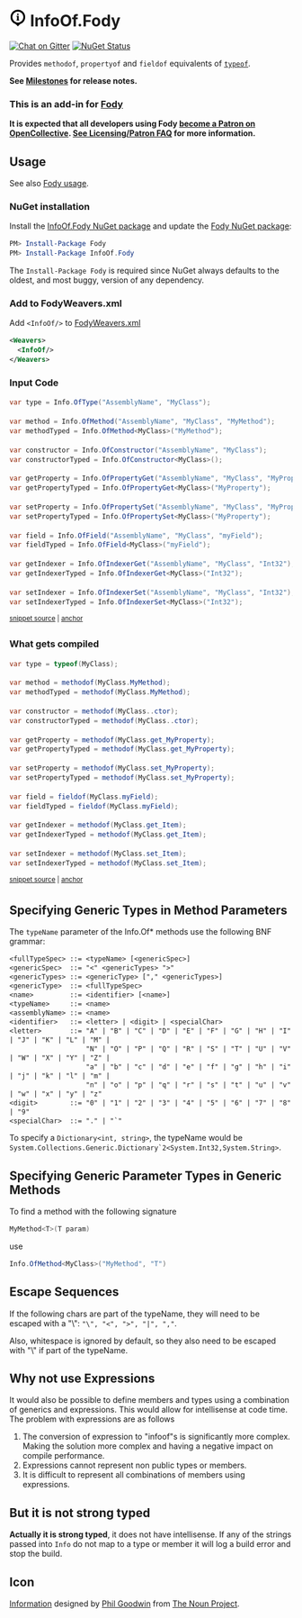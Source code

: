 <!--
GENERATED FILE - DO NOT EDIT
This file was generated by [MarkdownSnippets](https://github.com/SimonCropp/MarkdownSnippets).
Source File: /readme.source.md
To change this file edit the source file and then run MarkdownSnippets.
-->

# <img src="/package_icon.png" height="30px"> InfoOf.Fody

[![Chat on Gitter](https://img.shields.io/gitter/room/fody/fody.svg)](https://gitter.im/Fody/Fody)
[![NuGet Status](https://img.shields.io/nuget/v/InfoOf.Fody.svg)](https://www.nuget.org/packages/InfoOf.Fody/)

Provides `methodof`, `propertyof` and `fieldof` equivalents of [`typeof`](http://msdn.microsoft.com/en-us/library/58918ffs.aspx).

**See [Milestones](../../milestones?state=closed) for release notes.**


### This is an add-in for [Fody](https://github.com/Fody/Home/)

**It is expected that all developers using Fody [become a Patron on OpenCollective](https://opencollective.com/fody/contribute/patron-3059). [See Licensing/Patron FAQ](https://github.com/Fody/Home/blob/master/pages/licensing-patron-faq.md) for more information.**


## Usage

See also [Fody usage](https://github.com/Fody/Home/blob/master/pages/usage.md).


### NuGet installation

Install the [InfoOf.Fody NuGet package](https://nuget.org/packages/InfoOf.Fody/) and update the [Fody NuGet package](https://nuget.org/packages/Fody/):

```powershell
PM> Install-Package Fody
PM> Install-Package InfoOf.Fody
```

The `Install-Package Fody` is required since NuGet always defaults to the oldest, and most buggy, version of any dependency.


### Add to FodyWeavers.xml

Add `<InfoOf/>` to [FodyWeavers.xml](https://github.com/Fody/Home/blob/master/pages/usage.md#add-fodyweaversxml)

```xml
<Weavers>
  <InfoOf/>
</Weavers>
```


### Input Code

<!-- snippet: usage -->
<a id='snippet-usage'></a>
```cs
var type = Info.OfType("AssemblyName", "MyClass");

var method = Info.OfMethod("AssemblyName", "MyClass", "MyMethod");
var methodTyped = Info.OfMethod<MyClass>("MyMethod");

var constructor = Info.OfConstructor("AssemblyName", "MyClass");
var constructorTyped = Info.OfConstructor<MyClass>();

var getProperty = Info.OfPropertyGet("AssemblyName", "MyClass", "MyProperty");
var getPropertyTyped = Info.OfPropertyGet<MyClass>("MyProperty");

var setProperty = Info.OfPropertySet("AssemblyName", "MyClass", "MyProperty");
var setPropertyTyped = Info.OfPropertySet<MyClass>("MyProperty");

var field = Info.OfField("AssemblyName", "MyClass", "myField");
var fieldTyped = Info.OfField<MyClass>("myField");

var getIndexer = Info.OfIndexerGet("AssemblyName", "MyClass", "Int32");
var getIndexerTyped = Info.OfIndexerGet<MyClass>("Int32");

var setIndexer = Info.OfIndexerSet("AssemblyName", "MyClass", "Int32");
var setIndexerTyped = Info.OfIndexerSet<MyClass>("Int32");
```
<sup><a href='/Tests/Snippets.cs#L5-L30' title='Snippet source file'>snippet source</a> | <a href='#snippet-usage' title='Start of snippet'>anchor</a></sup>
<!-- endSnippet -->


### What gets compiled

<!-- snippet: UsageCompiled -->
<a id='snippet-usagecompiled'></a>
```cs
var type = typeof(MyClass);

var method = methodof(MyClass.MyMethod);
var methodTyped = methodof(MyClass.MyMethod);

var constructor = methodof(MyClass..ctor);
var constructorTyped = methodof(MyClass..ctor);

var getProperty = methodof(MyClass.get_MyProperty);
var getPropertyTyped = methodof(MyClass.get_MyProperty);

var setProperty = methodof(MyClass.set_MyProperty);
var setPropertyTyped = methodof(MyClass.set_MyProperty);

var field = fieldof(MyClass.myField);
var fieldTyped = fieldof(MyClass.myField);

var getIndexer = methodof(MyClass.get_Item);
var getIndexerTyped = methodof(MyClass.get_Item);

var setIndexer = methodof(MyClass.set_Item);
var setIndexerTyped = methodof(MyClass.set_Item);
```
<sup><a href='/Tests/Snippets.cs#L33-L58' title='Snippet source file'>snippet source</a> | <a href='#snippet-usagecompiled' title='Start of snippet'>anchor</a></sup>
<!-- endSnippet -->


## Specifying Generic Types in Method Parameters

The `typeName` parameter of the Info.Of* methods use the following BNF grammar:

```
<fullTypeSpec> ::= <typeName> [<genericSpec>]
<genericSpec>  ::= "<" <genericTypes> ">"
<genericTypes> ::= <genericType> ["," <genericTypes>]
<genericType>  ::= <fullTypeSpec>
<name>         ::= <identifier> [<name>]
<typeName>     ::= <name>
<assemblyName> ::= <name>
<identifier>   ::= <letter> | <digit> | <specialChar>
<letter>       ::= "A" | "B" | "C" | "D" | "E" | "F" | "G" | "H" | "I" | "J" | "K" | "L" | "M" |
                   "N" | "O" | "P" | "Q" | "R" | "S" | "T" | "U" | "V" | "W" | "X" | "Y" | "Z" |
                   "a" | "b" | "c" | "d" | "e" | "f" | "g" | "h" | "i" | "j" | "k" | "l" | "m" |
                   "n" | "o" | "p" | "q" | "r" | "s" | "t" | "u" | "v" | "w" | "x" | "y" | "z"
<digit>        ::= "0" | "1" | "2" | "3" | "4" | "5" | "6" | "7" | "8" | "9"
<specialChar>  ::= "." | "`"
```

To specify a `Dictionary<int, string>`, the typeName would be ```System.Collections.Generic.Dictionary`2<System.Int32,System.String>```.

## Specifying Generic Parameter Types in Generic Methods
To find a method with the following signature

```c#
MyMethod<T>(T param)
```
use
```c#
Info.OfMethod<MyClass>("MyMethod", "T")
```


## Escape Sequences

If the following chars are part of the typeName, they will need to be escaped with a "\\": `"\", "<", ">", "|", ","`.

Also, whitespace is ignored by default, so they also need to be escaped with "\\" if part of the typeName.


## Why not use Expressions

It would also be possible to define members and types using a combination of generics and expressions. This would allow for intellisense at code time. The problem with expressions are as  follows

 1. The conversion of expression to "infoof"s is significantly more complex. Making the solution more complex and having a negative impact on compile performance.
 1. Expressions cannot represent non public types or members.
 1. It is difficult to represent all combinations of members using expressions.


## But it is not strong typed

**Actually it is strong typed**, it does not have intellisense. If any of the strings passed into `Info` do not map to a type or member it will log a build error and stop the build.



## Icon

[Information](https://thenounproject.com/noun/information/#icon-No9867) designed by [Phil Goodwin](https://thenounproject.com/Fhlcreative) from [The Noun Project](https://thenounproject.com).
